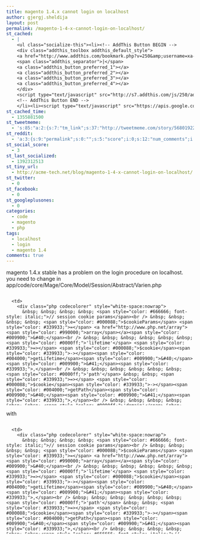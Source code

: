 ```yaml
---
title: magento 1.4.x cannot login on localhost
author: gjergj.sheldija
layout: post
permalink: /magento-1-4-x-cannot-login-on-localhost/
st_cached:
  - |
    <ul class="socialize-this"><li><!-- AddThis Button BEGIN -->
    <div class="addthis_toolbox addthis_default_style">
    <a href="http://www.addthis.com/bookmark.php?v=250&amp;username=xa-4ca3f7522e6e7fdb" class="addthis_button_compact">Share</a>
    <span class="addthis_separator">|</span>
    <a class="addthis_button_preferred_1"></a>
    <a class="addthis_button_preferred_2"></a>
    <a class="addthis_button_preferred_3"></a>
    <a class="addthis_button_preferred_4"></a>
    </div>
    <script type="text/javascript" src="http://s7.addthis.com/js/250/addthis_widget.js#username=xa-4ca3f7522e6e7fdb"></script>
    <!-- AddThis Button END -->
    </li><li><script type="text/javascript" src="https://apis.google.com/js/plusone.js"></script><g:plusone size="tall" href="http://acme-tech.net/blog/magento-1-4-x-cannot-login-on-localhost/"></g:plusone></li></ul>
st_cached_time:
  - 1355881500
st_tweetmeme:
  - 's:85:"a:2:{s:7:"tm_link";s:37:"http://tweetmeme.com/story/5680192245";s:9:"url_count";i:0;}";'
st_reddit:
  - 'a:3:{s:9:"permalink";s:0:"";s:5:"score";i:0;s:12:"num_comments";i:0;}'
st_social_score:
  - 3
st_last_socialized:
  - 1392312513
st_tiny_url:
  - http://acme-tech.net/blog/magento-1-4-x-cannot-login-on-localhost/
st_twitter:
  - 0
st_facebook:
  - 0
st_googleplusones:
  - 0
categories:
  - code
  - magento
  - php
tags:
  - localhost
  - login
  - magento 1.4
comments: true
---
```

magento 1.4.x stable has a problem on the login procedure on localhost.  
you need to change in app/code/core/Mage/Core/Model/Session/Abstract/Varien.php

<div class="codecolorer-container php geshi" style="overflow:auto;white-space:nowrap;width:100%;height:300px;">
  <table cellspacing="0" cellpadding="0">
    <tr>
      <td class="line-numbers">
        <div>
          1<br />2<br />3<br />4<br />5<br />6<br />7<br />8<br />9<br />10<br />11<br />12<br />13<br />14<br />15<br />16<br />17<br />18<br />19<br />20<br />21<br />22<br />
        </div>
      </td>
      
      <td>
        <div class="php codecolorer" style="white-space:nowrap">
          &nbsp; &nbsp; &nbsp; &nbsp; <span style="color: #666666; font-style: italic;">// session cookie params</span><br /> &nbsp; &nbsp; &nbsp; &nbsp; <span style="color: #000088;">$cookieParams</span> <span style="color: #339933;">=</span> <a href="http://www.php.net/array"><span style="color: #990000;">array</span></a><span style="color: #009900;">&#40;</span><br /> &nbsp; &nbsp; &nbsp; &nbsp; &nbsp; &nbsp; <span style="color: #0000ff;">'lifetime'</span> <span style="color: #339933;">=></span> <span style="color: #000088;">$cookie</span><span style="color: #339933;">-></span><span style="color: #004000;">getLifetime</span><span style="color: #009900;">&#40;</span><span style="color: #009900;">&#41;</span><span style="color: #339933;">,</span><br /> &nbsp; &nbsp; &nbsp; &nbsp; &nbsp; &nbsp; <span style="color: #0000ff;">'path'</span> &nbsp; &nbsp; <span style="color: #339933;">=></span> <span style="color: #000088;">$cookie</span><span style="color: #339933;">-></span><span style="color: #004000;">getPath</span><span style="color: #009900;">&#40;</span><span style="color: #009900;">&#41;</span><span style="color: #339933;">,</span><br /> &nbsp; &nbsp; &nbsp; &nbsp; &nbsp; &nbsp; <span style="color: #0000ff;">'domain'</span> &nbsp; <span style="color: #339933;">=></span> <span style="color: #000088;">$cookie</span><span style="color: #339933;">-></span><span style="color: #004000;">getConfigDomain</span><span style="color: #009900;">&#40;</span><span style="color: #009900;">&#41;</span><span style="color: #339933;">,</span><br /> &nbsp; &nbsp; &nbsp; &nbsp; &nbsp; &nbsp; <span style="color: #0000ff;">'secure'</span> &nbsp; <span style="color: #339933;">=></span> <span style="color: #000088;">$cookie</span><span style="color: #339933;">-></span><span style="color: #004000;">isSecure</span><span style="color: #009900;">&#40;</span><span style="color: #009900;">&#41;</span><span style="color: #339933;">,</span><br /> &nbsp; &nbsp; &nbsp; &nbsp; &nbsp; &nbsp; <span style="color: #0000ff;">'httponly'</span> <span style="color: #339933;">=></span> <span style="color: #000088;">$cookie</span><span style="color: #339933;">-></span><span style="color: #004000;">getHttponly</span><span style="color: #009900;">&#40;</span><span style="color: #009900;">&#41;</span><br /> &nbsp; &nbsp; &nbsp; &nbsp; <span style="color: #009900;">&#41;</span><span style="color: #339933;">;</span><br /> <br /> &nbsp; &nbsp; &nbsp; &nbsp; <span style="color: #b1b100;">if</span> <span style="color: #009900;">&#40;</span><span style="color: #339933;">!</span><span style="color: #000088;">$cookieParams</span><span style="color: #009900;">&#91;</span><span style="color: #0000ff;">'httponly'</span><span style="color: #009900;">&#93;</span><span style="color: #009900;">&#41;</span> <span style="color: #009900;">&#123;</span><br /> &nbsp; &nbsp; &nbsp; &nbsp; &nbsp; &nbsp; <a href="http://www.php.net/unset"><span style="color: #990000;">unset</span></a><span style="color: #009900;">&#40;</span><span style="color: #000088;">$cookieParams</span><span style="color: #009900;">&#91;</span><span style="color: #0000ff;">'httponly'</span><span style="color: #009900;">&#93;</span><span style="color: #009900;">&#41;</span><span style="color: #339933;">;</span><br /> &nbsp; &nbsp; &nbsp; &nbsp; &nbsp; &nbsp; <span style="color: #b1b100;">if</span> <span style="color: #009900;">&#40;</span><span style="color: #339933;">!</span><span style="color: #000088;">$cookieParams</span><span style="color: #009900;">&#91;</span><span style="color: #0000ff;">'secure'</span><span style="color: #009900;">&#93;</span><span style="color: #009900;">&#41;</span> <span style="color: #009900;">&#123;</span><br /> &nbsp; &nbsp; &nbsp; &nbsp; &nbsp; &nbsp; &nbsp; &nbsp; <a href="http://www.php.net/unset"><span style="color: #990000;">unset</span></a><span style="color: #009900;">&#40;</span><span style="color: #000088;">$cookieParams</span><span style="color: #009900;">&#91;</span><span style="color: #0000ff;">'secure'</span><span style="color: #009900;">&#93;</span><span style="color: #009900;">&#41;</span><span style="color: #339933;">;</span><br /> &nbsp; &nbsp; &nbsp; &nbsp; &nbsp; &nbsp; &nbsp; &nbsp; <span style="color: #b1b100;">if</span> <span style="color: #009900;">&#40;</span><span style="color: #339933;">!</span><span style="color: #000088;">$cookieParams</span><span style="color: #009900;">&#91;</span><span style="color: #0000ff;">'domain'</span><span style="color: #009900;">&#93;</span><span style="color: #009900;">&#41;</span> <span style="color: #009900;">&#123;</span><br /> &nbsp; &nbsp; &nbsp; &nbsp; &nbsp; &nbsp; &nbsp; &nbsp; &nbsp; &nbsp; <a href="http://www.php.net/unset"><span style="color: #990000;">unset</span></a><span style="color: #009900;">&#40;</span><span style="color: #000088;">$cookieParams</span><span style="color: #009900;">&#91;</span><span style="color: #0000ff;">'domain'</span><span style="color: #009900;">&#93;</span><span style="color: #009900;">&#41;</span><span style="color: #339933;">;</span><br /> &nbsp; &nbsp; &nbsp; &nbsp; &nbsp; &nbsp; &nbsp; &nbsp; <span style="color: #009900;">&#125;</span><br /> &nbsp; &nbsp; &nbsp; &nbsp; &nbsp; &nbsp; <span style="color: #009900;">&#125;</span><br /> &nbsp; &nbsp; &nbsp; &nbsp; <span style="color: #009900;">&#125;</span><br /> <br /> &nbsp; &nbsp; &nbsp; &nbsp; <span style="color: #b1b100;">if</span> <span style="color: #009900;">&#40;</span><a href="http://www.php.net/isset"><span style="color: #990000;">isset</span></a><span style="color: #009900;">&#40;</span><span style="color: #000088;">$cookieParams</span><span style="color: #009900;">&#91;</span><span style="color: #0000ff;">'domain'</span><span style="color: #009900;">&#93;</span><span style="color: #009900;">&#41;</span><span style="color: #009900;">&#41;</span> <span style="color: #009900;">&#123;</span><br /> &nbsp; &nbsp; &nbsp; &nbsp; &nbsp; &nbsp; <span style="color: #000088;">$cookieParams</span><span style="color: #009900;">&#91;</span><span style="color: #0000ff;">'domain'</span><span style="color: #009900;">&#93;</span> <span style="color: #339933;">=</span> <span style="color: #000088;">$cookie</span><span style="color: #339933;">-></span><span style="color: #004000;">getDomain</span><span style="color: #009900;">&#40;</span><span style="color: #009900;">&#41;</span><span style="color: #339933;">;</span><br /> &nbsp; &nbsp; &nbsp; &nbsp; <span style="color: #009900;">&#125;</span>
        </div>
      </td>
    </tr>
  </table>
</div>

with

<div class="codecolorer-container php geshi" style="overflow:auto;white-space:nowrap;width:100%;height:300px;">
  <table cellspacing="0" cellpadding="0">
    <tr>
      <td class="line-numbers">
        <div>
          1<br />2<br />3<br />4<br />5<br />6<br />7<br />8<br />9<br />10<br />11<br />12<br />13<br />14<br />15<br />16<br />17<br />18<br />19<br />20<br />21<br />22<br />23<br />
        </div>
      </td>
      
      <td>
        <div class="php codecolorer" style="white-space:nowrap">
          &nbsp; &nbsp; &nbsp; &nbsp; <span style="color: #666666; font-style: italic;">// session cookie params</span><br /> &nbsp; &nbsp; &nbsp; &nbsp; <span style="color: #000088;">$cookieParams</span> <span style="color: #339933;">=</span> <a href="http://www.php.net/array"><span style="color: #990000;">array</span></a><span style="color: #009900;">&#40;</span><br /> &nbsp; &nbsp; &nbsp; &nbsp; &nbsp; &nbsp; <span style="color: #0000ff;">'lifetime'</span> <span style="color: #339933;">=></span> <span style="color: #000088;">$cookie</span><span style="color: #339933;">-></span><span style="color: #004000;">getLifetime</span><span style="color: #009900;">&#40;</span><span style="color: #009900;">&#41;</span><span style="color: #339933;">,</span><br /> &nbsp; &nbsp; &nbsp; &nbsp; &nbsp; &nbsp; <span style="color: #0000ff;">'path'</span> &nbsp; &nbsp; <span style="color: #339933;">=></span> <span style="color: #000088;">$cookie</span><span style="color: #339933;">-></span><span style="color: #004000;">getPath</span><span style="color: #009900;">&#40;</span><span style="color: #009900;">&#41;</span><span style="color: #339933;">,</span><br /> &nbsp; &nbsp; &nbsp; &nbsp; &nbsp; &nbsp;<span style="color: #666666; font-style: italic;">// 'domain' &nbsp; => $cookie->getConfigDomain(),</span><br /> &nbsp; &nbsp; &nbsp; &nbsp; &nbsp; &nbsp;<span style="color: #666666; font-style: italic;">// 'secure' &nbsp; => $cookie->isSecure(),</span><br /> &nbsp; &nbsp; &nbsp; &nbsp; &nbsp; &nbsp;<span style="color: #666666; font-style: italic;">// 'httponly' => $cookie->getHttponly()</span><br /> &nbsp; &nbsp; &nbsp; &nbsp; <span style="color: #009900;">&#41;</span><span style="color: #339933;">;</span><br /> <span style="color: #666666; font-style: italic;">/*<br /> &nbsp; &nbsp; &nbsp; &nbsp; if (!$cookieParams['httponly']) {<br /> &nbsp; &nbsp; &nbsp; &nbsp; &nbsp; &nbsp; unset($cookieParams['httponly']);<br /> &nbsp; &nbsp; &nbsp; &nbsp; &nbsp; &nbsp; if (!$cookieParams['secure']) {<br /> &nbsp; &nbsp; &nbsp; &nbsp; &nbsp; &nbsp; &nbsp; &nbsp; unset($cookieParams['secure']);<br /> &nbsp; &nbsp; &nbsp; &nbsp; &nbsp; &nbsp; &nbsp; &nbsp; if (!$cookieParams['domain']) {<br /> &nbsp; &nbsp; &nbsp; &nbsp; &nbsp; &nbsp; &nbsp; &nbsp; &nbsp; &nbsp; unset($cookieParams['domain']);<br /> &nbsp; &nbsp; &nbsp; &nbsp; &nbsp; &nbsp; &nbsp; &nbsp; }<br /> &nbsp; &nbsp; &nbsp; &nbsp; &nbsp; &nbsp; }<br /> &nbsp; &nbsp; &nbsp; &nbsp; }<br /> <br /> &nbsp; &nbsp; &nbsp; &nbsp; if (isset($cookieParams['domain'])) {<br /> &nbsp; &nbsp; &nbsp; &nbsp; &nbsp; &nbsp; $cookieParams['domain'] = $cookie->getDomain();<br /> &nbsp; &nbsp; &nbsp; &nbsp; }<br /> */</span>
        </div>
      </td>
    </tr>
  </table>
</div>
